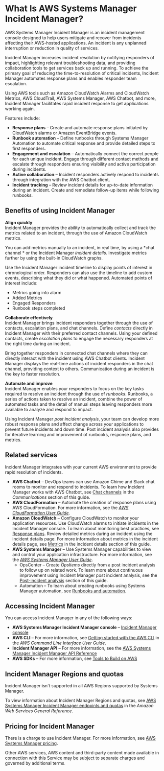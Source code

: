 # What Is AWS Systems Manager Incident Manager?<a name="what-is-incident-manager"></a>

AWS Systems Manager Incident Manager is an incident management console designed to help users mitigate and recover from incidents affecting their AWS\-hosted applications\. An incident is any unplanned interruption or reduction in quality of services\. 

Incident Manager increases incident resolution by notifying responders of impact, highlighting relevant troubleshooting data, and providing collaboration tools to get services back up and running\. To achieve the primary goal of reducing the time\-to\-resolution of critical incidents, Incident Manager automates response plans and enables responder team escalation\.

Using AWS tools such as Amazon CloudWatch Alarms and CloudWatch Metrics, AWS CloudTrail, AWS Systems Manager, AWS Chatbot, and more, Incident Manager facilitates rapid incident response to get applications working again\. 

Features include:
+ **Response plans** – Create and automate response plans initiated by CloudWatch alarms or Amazon EventBridge events\.
+ **Runbook automation** – Define runbooks through Systems Manager Automation to automate critical response and provide detailed steps to first responders\.
+ **Engagement and escalation** – Automatically connect the correct people for each unique incident\. Engage through different contact methods and escalate through responders ensuring visibility and active participation during incidents\.
+ **Active collaboration** – Incident responders actively respond to incidents through integration with the AWS Chatbot client\.
+ **Incident tracking** – Review incident details for up\-to\-date information during an incident\. Create and remediate follow\-up items while following runbooks\.

## Benefits of using Incident Manager<a name="benefits"></a>

**Align quickly**  
Incident Manager provides the ability to automatically collect and track the metrics related to an incident, through the use of Amazon CloudWatch metrics\.

You can add metrics manually to an incident, in real time, by using a *chat channel * or the Incident Manager *incident details*\. Investigate metrics further by using the built\-in CloudWatch graphs\. 

Use the Incident Manager incident timeline to display points of interest in chronological order\. Responders can also use the timeline to add custom events, describing what they did or what happened\. Automated points of interest include:
+ Metrics going into alarm
+ Added Metrics
+ Engaged Responders
+ Runbook steps completed

**Collaborate effectively**  
Incident Manager brings incident responders together through the use of contacts, escalation plans, and chat channels\. Define *contacts* directly in Incident Manager with their preferred contact channels\. Using your defined contacts, create *escalation plans* to engage the necessary responders at the right time during an incident\. 

Bring together responders in connected chat channels where they can directly interact with the incident using AWS Chatbot clients\. Incident Manager displays the real\-time actions of incident responders in the chat channel, providing context to others\. Communication during an incident is the key to faster resolution\.

**Automate and improve**  
Incident Manager enables your responders to focus on the key tasks required to resolve an incident through the use of *runbooks*\. Runbooks, a series of actions taken to resolve an incident, combine the power of automated tasks and the detail of manual steps leaving responders more available to analyze and respond to impact\.

Using Incident Manager *post incident analysis*, your team can develop more robust response plans and affect change across your applications to prevent future incidents and down time\. Post incident analysis also provides for iterative learning and improvement of runbooks, response plans, and metrics\.

## Related services<a name="related-services"></a>

Incident Manager integrates with your current AWS environment to provide rapid resolution of incidents\. 
+ **AWS Chatbot** – DevOps teams can use Amazon Chime and Slack chat rooms to monitor and respond to incidents\. To learn how Incident Manager works with AWS Chatbot, see [Chat channels](chat.md) in the *Communications* section of this guide\.
+ **AWS CloudFormation** – Automate the creation of response plans using AWS CloudFormation\. For more information, see the *[AWS CloudFormation User Guide](https://docs.aws.amazon.com/AWSCloudFormation/latest/UserGuide/Welcome.html)*\.
+ **Amazon CloudWatch** – Configure CloudWatch to monitor your application resources\. Use CloudWatch alarms to initiate incidents in the Incident Manager console\. To learn about monitoring best practices, see [Response plans](response-plans.md)\. Review detailed metrics during an incident using the incident details page\. For more information about metrics in the incident details page, see [Metrics](tracking-details.md#tracking-details-metrics) in the incident details section of this guide\. 
+ **AWS Systems Manager** – Use Systems Manager capabilities to view and control your application infrastructure\. For more information, see the *[AWS Systems Manager User Guide](https://docs.aws.amazon.com/systems-manager/latest/userguide/what-is-systems-manager.html)*\.
  + OpsCenter – Create *OpsItems* directly from a post incident analysis to follow up on related work\. To learn more about continuous improvement using Incident Manager post incident analysis, see the [Post\-incident analysis](analysis.md) section of this guide\.
  + Automation – To learn about creating runbooks using Systems Manager automation, see [Runbooks and automation](runbooks.md)\.

## Accessing Incident Manager<a name="access"></a>

You can access Incident Manager in any of the following ways: 
+ **AWS Systems Manager Incident Manager console** – [Incident Manager console](https://console.aws.amazon.com/systems-manager/incidents/home)
+ **AWS CLI** – For more information, see [Getting started with the AWS CLI](https://docs.aws.amazon.com/cli/latest/userguide/cli-chap-getting-started.html) in the *AWS Command Line Interface User Guide*\.
+ **Incident Manager API** – For more information, see the [AWS Systems Manager Incident Manager API Reference](https://docs.aws.amazon.com/incident-manager/latest/APIReference/Welcome.html)
+ **AWS SDKs** – For more information, see [Tools to Build on AWS](http://aws.amazon.com/developer/tools)

## Incident Manager Regions and quotas<a name="regions-quotas"></a>

Incident Manager isn't supported in all AWS Regions supported by Systems Manager\. 

To view information about Incident Manager Regions and quotas, see [AWS Systems Manager Incident Manager endpoints and quotas](https://docs.aws.amazon.com/general/latest/gr/incident-manager.html) in the *Amazon Web Services General Reference*\.

## Pricing for Incident Manager<a name="pricing"></a>

There is a charge to use Incident Manager\. For more information, see [AWS Systems Manager pricing](http://aws.amazon.com/systems-manager/pricing/)\.

Other AWS services, AWS content and third\-party content made available in connection with this Service may be subject to separate charges and governed by additional terms\.